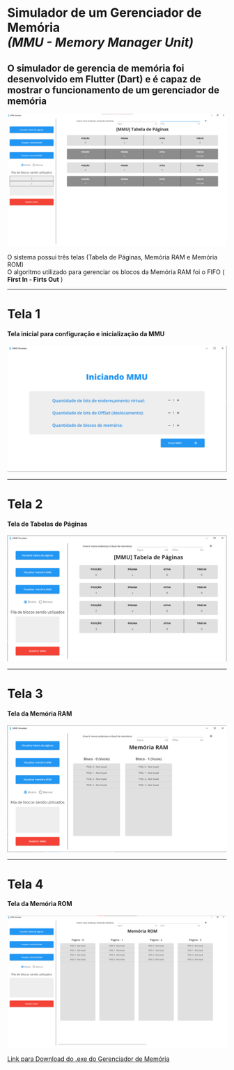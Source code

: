 # Simulador de um Gerenciador de Memória<br />*(MMU - Memory Manager Unit)*


## O simulador de gerencia de memória foi desenvolvido em Flutter (Dart) e é capaz de mostrar o funcionamento de um gerenciador de memória

![alt text](https://github.com/GabriPalmyro/Simulador-Gerenciador-De-Memoria/blob/master/assets/telaDemo.png)

O sistema possui três telas (Tabela de Páginas, Memória RAM e Memória ROM)<br />
O algoritmo utilizado para gerenciar os blocos da Memória RAM foi o FIFO ( **First In - Firts Out** )

---
# Tela 1
#### Tela inicial para configuração e inicialização da MMU
![alt text](https://github.com/GabriPalmyro/Simulador-Gerenciador-De-Memoria/blob/master/assets/telaInicial.png)

---
# Tela 2
#### Tela de Tabelas de Páginas 
![alt text](https://github.com/GabriPalmyro/Simulador-Gerenciador-De-Memoria/blob/master/assets/telaTabelas.png)

---
# Tela 3
#### Tela da Memória RAM
![alt text](https://github.com/GabriPalmyro/Simulador-Gerenciador-De-Memoria/blob/master/assets/telaRAM.png)

---
# Tela 4
#### Tela da Memória ROM
![alt text](https://github.com/GabriPalmyro/Simulador-Gerenciador-De-Memoria/blob/master/assets/telaROM.png)

[Link para Download do .exe do Gerenciador de Memória](https://drive.google.com/file/d/1YlUlz9x2ETs2lGJBZDFbpKHsEeaVj_Yi/view?usp=sharing)
